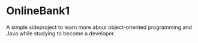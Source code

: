 # OnlineBank1
A simple sideproject to learn more about object-oriented programming and Java while studying to become a developer.
